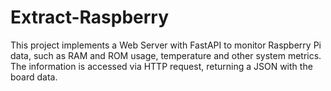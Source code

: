 # Extract-Raspberry
This project implements a Web Server with FastAPI to monitor Raspberry Pi data, such as RAM and ROM usage, temperature and other system metrics. The information is accessed via HTTP request, returning a JSON with the board data.
